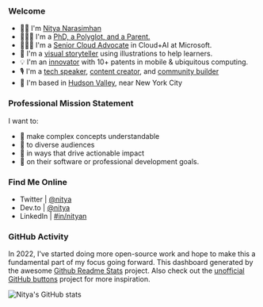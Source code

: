 ### Welcome

* 👋🏽 I'm [Nitya Narasimhan](https://nitya.dev/about) 
* 👩🏽‍🎓 I'm a [PhD, a Polyglot, and a Parent.](https://twitter.com/nitya)
* 👩🏽‍💻 I'm a [Senior Cloud Advocate](https://developer.microsoft.com/en-us/advocates/) in Cloud+AI at Microsoft.
* 🎨 I'm a [visual storyteller](https://sketchthedocs.dev) using illustrations to help learners. 
* 💡 I'm an [innovator](https://patents.google.com/?inventor=Nitya+Narasimhan) with 10+ patents in mobile & ubiquitous computing.
* 🎙 I'm a [tech speaker](https://speakerdeck.com/nitya), [content creator](https://dev.to/nitya), and [community builder](https://www.meetup.com/gdg-hudson-valley/members/11387669/profile/)
* 🗽 I'm based in [Hudson Valley](https://travelhudsonvalley.com/), near New York City


### Professional Mission Statement

I want to:
 * 🧞 make complex concepts understandable
 * 👥 to diverse audiences
 * 💖 in ways that drive actionable impact
 * 🎯 on their software or professional development goals.

### Find Me Online

 - Twitter | [@nitya](https://www.twitter.com/nitya) 
 - Dev.to | [@nitya](https://dev.to/nitya) 
 - LinkedIn | [#in/nityan](https://www.linkedin.com/in/nityan) 


<!--
**nitya/nitya** is a ✨ _special_ ✨ repository because its `README.md` (this file) appears on your GitHub profile.

Here are some ideas to get you started:

- 🔭 I’m currently working on ...
- 🌱 I’m currently learning ...
- 👯 I’m looking to collaborate on ...
- 🤔 I’m looking for help with ...
- 💬 Ask me about ...
- 📫 How to reach me: ...
- 😄 Pronouns: ...
- ⚡ Fun fact: ...
-->

### GitHub Activity

In 2022, I've started doing more open-source work and hope to make this a fundamental part of my focus going forward. This dashboard generated by the awesome [Github Readme Stats](https://github.com/anuraghazra/github-readme-stats) project. Also check out the [unofficial GitHub buttons](https://ghbtns.com/) project for more inspiration.

![Nitya's GitHub stats](https://github-readme-stats.vercel.app/api?username=nitya&show_icons=true&theme=radical&count_private=true)
